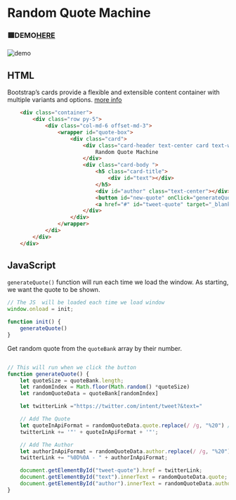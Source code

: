 # Random Quote Machine

### 🟥DEMO[HERE](https://mitzelldone.github.io/Random-Quote-Machine/index.html)
![demo](https://github.com/Mitzelldone/Random-Quote-Machine/blob/main/demo.gif)

## HTML

Bootstrap’s cards provide a flexible and extensible content container with multiple variants and options. [more info](https://getbootstrap.com/docs/5.1/components/card/)

```HTML
    <div class="container">
        <div class="row py-5">
            <div class="col-md-6 offset-md-3">
                <wrapper id="quote-box">
                    <div class="card">
                        <div class="card-header text-center card text-white bg-dark mb-3">
                            Random Quote Machine
                        </div>
                        <div class="card-body ">
                            <h5 class="card-title">
                                <div id="text"></div>
                            </h5>
                            <div id="author" class="text-center"></div>
                            <button id="new-quote" onClick="generateQuote()" class="btn btn-success ">New Quote </button>
                            <a href="#" id="tweet-quote" target="_blank" class="btn btn-primary " title="Tweet this quote!" >Tweet</a>
                        </div>
                    </div>
                </wrapper>
            </di>
        </div>
    </div>
```

## JavaScript

`generateQuote()` function will run each time we load the window. As starting, we want the quote to be shown.

```Javascript
// The JS  will be loaded each time we load window
window.onload = init;

function init() {
    generateQuote()
}
```

Get random quote from the `quoteBank` array by their number.

```JavaScript

// This will run when we click the button
function generateQuote() {
    let quoteSize = quoteBank.length;
    let randomIndex = Math.floor(Math.random() *quoteSize)
    let randomQuoteData = quoteBank[randomIndex]

    let twitterLink ="https://twitter.com/intent/tweet?&text="

    // Add The Quote
    let quoteInApiFormat = randomQuoteData.quote.replace(/ /g, "%20") // replace empty space with %20
    twitterLink += '"' + quoteInApiFormat + '"';

    // Add The Author
    let authorInApiFormat = randomQuoteData.author.replace(/ /g, "%20")
    twitterLink += "%0D%0A - " + authorInApiFormat;

    document.getElementById("tweet-quote").href = twitterLink;
    document.getElementById("text").innerText = randomQuoteData.quote;
    document.getElementById("author").innerText = randomQuoteData.author
}

```
